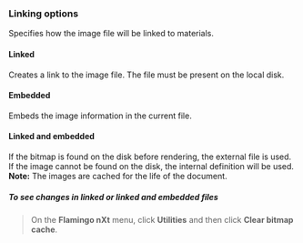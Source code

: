
### Linking options
Specifies how the image file will be linked to materials.

#### Linked
Creates a link to the image file. The file must be present on the local disk.

#### Embedded
Embeds the image information in the current file.

#### Linked and embedded
If the bitmap is found on the disk before rendering, the external file is used. If the image cannot be found on the disk, the internal definition will be used.
 **Note:** The images are cached for the life of the document.

##### To see changes in linked or linked and embedded files

>On the **Flamingo nXt** menu, click **Utilities** and then click **Clear bitmap cache**.
